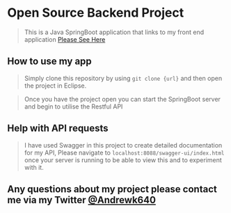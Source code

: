 # Open Source Backend Project

> This is a Java SpringBoot application that links to my front end application [Please See Here](https://github.com/AndykingSkywalker/OpenSourceFe2)

## How to use my app

> Simply clone this repository by using `git clone {url}` and then open the project in Eclipse.

> Once you have the project open you can start the SpringBoot server and begin to utilise the Restful API

## Help with API requests

> I have used Swagger in this project to create detailed documentation for my API, Please navigate to `localhost:8088/swagger-ui/index.html` once your server is running to be able to view this and to experiment with it.


## Any questions about my project please contact me via my Twitter [@Andrewk640](https://twitter.com/andrewk640)
